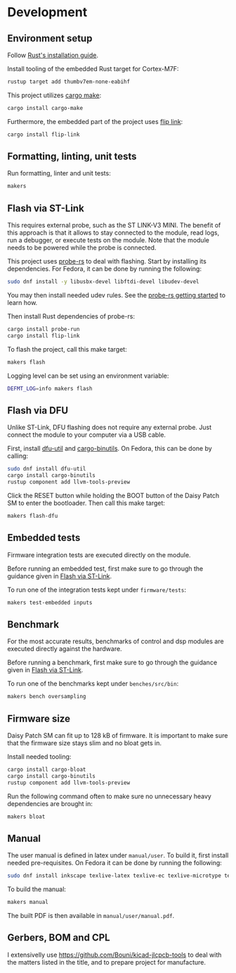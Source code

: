 # Development

## Environment setup

Follow [Rust's installation guide](https://www.rust-lang.org/tools/install).

Install tooling of the embedded Rust target for Cortex-M7F:

```sh
rustup target add thumbv7em-none-eabihf
```

This project utilizes [cargo make](https://github.com/sagiegurari/cargo-make):

```sh
cargo install cargo-make
```

Furthermore, the embedded part of the project uses [flip
link](https://github.com/knurling-rs/flip-link):

```sh
cargo install flip-link
```

## Formatting, linting, unit tests

Run formatting, linter and unit tests:

```sh
makers
```

## Flash via ST-Link

This requires external probe, such as the ST LINK-V3 MINI. The benefit of this
approach is that it allows to stay connected to the module, read logs, run a
debugger, or execute tests on the module. Note that the module needs to be
powered while the probe is connected.

This project uses [probe-rs](https://github.com/probe-rs/probe-rs) to deal with
flashing. Start by installing its dependencies. For Fedora, it can be done by
running the following:

```sh
sudo dnf install -y libusbx-devel libftdi-devel libudev-devel
```

You may then install needed udev rules. See the [probe-rs getting
started](https://probe.rs/docs/getting-started/probe-setup/) to learn how.

Then install Rust dependencies of probe-rs:

```sh
cargo install probe-run
cargo install flip-link
```

To flash the project, call this make target:

```sh
makers flash
```

Logging level can be set using an environment variable:

```sh
DEFMT_LOG=info makers flash
```

## Flash via DFU

Unlike ST-Link, DFU flashing does not require any external probe. Just connect
the module to your computer via a USB cable.

First, install [dfu-util](http://dfu-util.sourceforge.net/) and
[cargo-binutils](https://github.com/rust-embedded/cargo-binutils).
On Fedora, this can be done by calling:

```sh
sudo dnf install dfu-util
cargo install cargo-binutils
rustup component add llvm-tools-preview
```

Click the RESET button while holding the BOOT button of the Daisy Patch SM to
enter the bootloader. Then call this make target:

```sh
makers flash-dfu
```

## Embedded tests

Firmware integration tests are executed directly on the module.

Before running an embedded test, first make sure to go through the guidance
given in [Flash via ST-Link](#flash-via-st-link).

To run one of the integration tests kept under `firmware/tests`:

```sh
makers test-embedded inputs
```

## Benchmark

For the most accurate results, benchmarks of control and dsp modules are executed
directly against the hardware.

Before running a benchmark, first make sure to go through the guidance given in
[Flash via ST-Link](#flash-via-st-link).

To run one of the benchmarks kept under `benches/src/bin`:

```sh
makers bench oversampling
```

## Firmware size

Daisy Patch SM can fit up to 128 kB of firmware. It is important to make sure that
the firmware size stays slim and no bloat gets in.

Install needed tooling:

```sh
cargo install cargo-bloat
cargo install cargo-binutils
rustup component add llvm-tools-preview
```

Run the following command often to make sure no unnecessary heavy dependencies
are brought in:

```sh
makers bloat
```

## Manual

The user manual is defined in latex under `manual/user`. To build it, first
install needed pre-requisites. On Fedora it can be done by running the
following:

```sh
sudo dnf install inkscape texlive-latex texlive-ec texlive-microtype texlive-pagecolor texlive-parskip texlive-titling texlive-hardwrap texlive-mdwtools
```

To build the manual:

```sh
makers manual
```

The built PDF is then available in `manual/user/manual.pdf`.

## Gerbers, BOM and CPL

I extensivelly use https://github.com/Bouni/kicad-jlcpcb-tools to deal with the
matters listed in the title, and to prepare project for manufacture.
